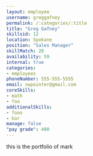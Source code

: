 ```yaml
--- 
layout: employee 
username: greggafney
permalink: /:categories/:title 
title: "Greg Gafney" 
skillsid: 12 
location: Spokane
position: "Sales Manager"
skillMatch: 20
availability: 59
internal: true
categories: 
- employees
phoneNumber: 555-555-5555 
email: nwpointer@gmail.com
coreSkills:
- math 
- foo
additionalSkills:
- fooo
- bar
manage: false
"pay grade": 400
---
```


this is the portfolio of mark